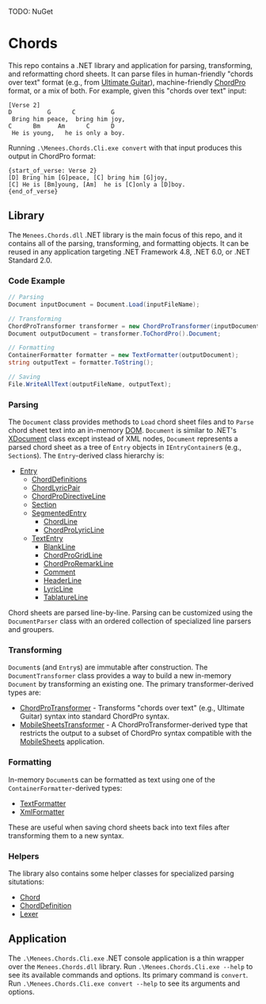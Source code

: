 TODO: NuGet

# Chords
This repo contains a .NET library and application for parsing, transforming, and reformatting chord sheets.
It can parse files in human-friendly "chords over text" format (e.g., from [Ultimate Guitar](https://www.ultimate-guitar.com/)),
machine-friendly [ChordPro](https://www.chordpro.org/) format, or a mix of both. For example, given this "chords over text" input:

``` text
[Verse 2]
D          G      C          G
 Bring him peace,  bring him joy,
C      Bm     Am      C      D
 He is young,   he is only a boy.
```

Running `.\Menees.Chords.Cli.exe convert` with that input produces this output in ChordPro format:

``` text
{start_of_verse: Verse 2}
[D] Bring him [G]peace, [C] bring him [G]joy,
[C] He is [Bm]young, [Am]  he is [C]only a [D]boy.
{end_of_verse}
```

## Library
The `Menees.Chords.dll` .NET library is the main focus of this repo, and it contains all of the parsing, transforming, 
and formatting objects. It can be reused in any application targeting .NET Framework 4.8, .NET 6.0, or .NET Standard 2.0.

### Code Example
``` C#
// Parsing
Document inputDocument = Document.Load(inputFileName);

// Transforming
ChordProTransformer transformer = new ChordProTransformer(inputDocument);
Document outputDocument = transformer.ToChordPro().Document;

// Formatting
ContainerFormatter formatter = new TextFormatter(outputDocument);
string outputText = formatter.ToString();

// Saving
File.WriteAllText(outputFileName, outputText);
```

### Parsing
The `Document` class provides methods to `Load` chord sheet files and to `Parse` chord sheet text into an in-memory
[DOM](https://en.wikipedia.org/wiki/Document_Object_Model). `Document` is similar to .NET's 
[XDocument](https://learn.microsoft.com/en-us/dotnet/standard/linq/xdocument-class-overview) class except instead of
XML nodes, `Document` represents a parsed chord sheet as a tree of `Entry` objects in `IEntryContainer`s (e.g., `Section`s).
The `Entry`-derived class hierarchy is:
* [Entry](src/Menees.Chords/Entry.cs)
    - [ChordDefinitions](src/Menees.Chords/ChordDefinitions.cs)
	- [ChordLyricPair](src/Menees.Chords/ChordLyricPair.cs)
	- [ChordProDirectiveLine](src/Menees.Chords/ChordProDirectiveLine.cs)
	- [Section](src/Menees.Chords/Section.cs)
	- [SegmentedEntry](src/Menees.Chords/SegmentedEntry.cs)
    	* [ChordLine](src/Menees.Chords/ChordLine.cs)
		* [ChordProLyricLine](src/Menees.Chords/ChordProLyricLine.cs)
	- [TextEntry](src/Menees.Chords/TextEntry.cs)
    	* [BlankLine](src/Menees.Chords/BlankLine.cs)
		* [ChordProGridLine](src/Menees.Chords/ChordProGridLine.cs)
		* [ChordProRemarkLine](src/Menees.Chords/ChordProRemarkLine.cs)
		* [Comment](src/Menees.Chords/Comment.cs)
		* [HeaderLine](src/Menees.Chords/HeaderLine.cs)
		* [LyricLine](src/Menees.Chords/LyricLine.cs)
		* [TablatureLine](src/Menees.Chords/TablatureLine.cs)

Chord sheets are parsed line-by-line. Parsing can be customized using the `DocumentParser` class with an
ordered collection of specialized line parsers and groupers.

### Transforming
`Document`s (and `Entry`s) are immutable after construction. The `DocumentTransformer` class provides a way
to build a new in-memory `Document` by transforming an existing one. The primary transformer-derived types are:
* [ChordProTransformer](src/Menees.Chords/Transformers/ChordProTransformer.cs) - Transforms "chords over text" (e.g., Ultimate Guitar) syntax into standard ChordPro syntax.
* [MobileSheetsTransformer](src/Menees.Chords/Transformers/MobileSheetsTransformer.cs) - A ChordProTransformer-derived type that restricts the output to a subset of ChordPro syntax compatible with the [MobileSheets](https://zubersoft.com/mobilesheets/) application.

### Formatting
In-memory `Document`s can be formatted as text using one of the `ContainerFormatter`-derived types:
* [TextFormatter](src/Menees.Chords/Formatters/TextFormatter.cs)
* [XmlFormatter](src/Menees.Chords/Formatters/XmlFormatter.cs)

These are useful when saving chord sheets back into text files after transforming them to a new syntax.

### Helpers
The library also contains some helper classes for specialized parsing situtations:
* [Chord](src/Menees.Chords/Chord.cs)
* [ChordDefinition](src/Menees.Chords/ChordDefinition.cs)
* [Lexer](src/Menees.Chords/Parsers/Lexer.cs)

## Application
The `.\Menees.Chords.Cli.exe` .NET console application is a thin wrapper over the `Menees.Chords.dll` library.
Run `.\Menees.Chords.Cli.exe --help` to see its available commands and options. Its primary command is `convert`.
Run `.\Menees.Chords.Cli.exe convert --help` to see its arguments and options.